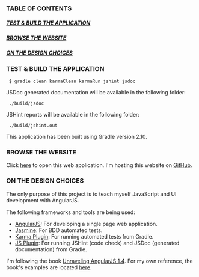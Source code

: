 ### TABLE OF CONTENTS
##### [TEST & BUILD THE APPLICATION](#test-and-build-the-application)
##### [BROWSE THE WEBSITE](#browse-the-website)
##### [ON THE DESIGN CHOICES](#on-the-design-choices)


### <a name="test-and-build-the-application"></a> TEST & BUILD THE APPLICATION

     $ gradle clean karmaClean karmaRun jshint jsdoc

JSDoc generated documentation will be available in the following folder:

     ./build/jsdoc

JSHint reports will be available in the following folder:

     ./build/jshint.out

This application has been built using Gradle version 2.10.

### <a name="browse-the-website"></a> BROWSE THE WEBSITE

 Click [here](http://marciogualtieri.github.io) to open this web application.
 I'm hosting this website on [GitHub](https://pages.github.com/).

### <a name="on-the-design-choices"></a> ON THE DESIGN CHOICES

The only purpose of this project is to teach myself JavaScript and UI development with AngularJS.

The following frameworks and tools are being used:

* [AngularJS](http://angularjs.org/): For developing a single page web application.
* [Jasmine](http://jasmine.github.io/): For BDD automated tests.
* [Karma Plugin](https://github.com/craigburke/karma-gradle): For running automated tests from Gradle.
* [JS Plugin](https://github.com/eriwen/gradle-js-plugin): For running JSHint (code check) and JSDoc (generated documentation) from Gradle.

I'm following the book [Unraveling AngularJS 1.4](http://www.amazon.com/Unraveling-AngularJS-With-Complete-Samples-ebook/dp/B00ULTPP00).
For my own reference, the book's examples are located [here](https://onedrive.live.com/?authkey=%21AOrZVkcC_sB8S-Q&id=79DA757D3D2B5BAA%21207784&cid=79DA757D3D2B5BAA).
